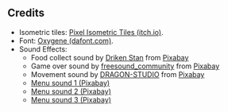 ## Credits
- Isometric tiles: [Pixel Isometric Tiles (itch.io)](https://scrabling.itch.io/pixel-isometric-tiles).
- Font: [Oxygene (dafont.com)](https://www.dafont.com/oxygene.font).
- Sound Effects:
  - Food collect sound by <a href="https://pixabay.com/users/driken5482-45721595/?utm_source=link-attribution&utm_medium=referral&utm_campaign=music&utm_content=236671">Driken Stan</a> from <a href="https://pixabay.com/sound-effects//?utm_source=link-attribution&utm_medium=referral&utm_campaign=music&utm_content=236671">Pixabay</a>
  - Game over sound by <a href="https://pixabay.com/users/freesound_community-46691455/?utm_source=link-attribution&utm_medium=referral&utm_campaign=music&utm_content=6008">freesound_community</a> from <a href="https://pixabay.com/sound-effects//?utm_source=link-attribution&utm_medium=referral&utm_campaign=music&utm_content=6008">Pixabay</a>
  - Movement sound by <a href="https://pixabay.com/users/dragon-studio-38165424/?utm_source=link-attribution&utm_medium=referral&utm_campaign=music&utm_content=405450">DRAGON-STUDIO</a> from <a href="https://pixabay.com//?utm_source=link-attribution&utm_medium=referral&utm_campaign=music&utm_content=405450">Pixabay</a>
  - [Menu sound 1 (Pixabay)](https://pixabay.com/sound-effects/8-bit-game-sfx-sound-8-269967/)
  - [Menu sound 2 (Pixabay)](https://pixabay.com/sound-effects/8-bit-game-sfx-sound-5-269974/)
  - [Menu sound 3 (Pixabay)](https://pixabay.com/sound-effects/8-bit-game-sfx-sound-2-269966/)
